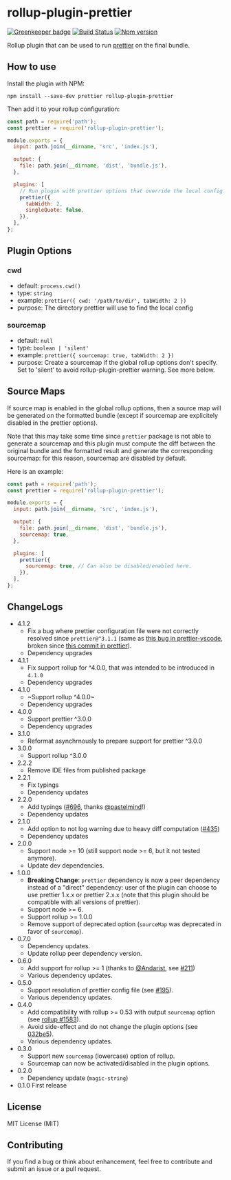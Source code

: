 # rollup-plugin-prettier

[![Greenkeeper badge](https://badges.greenkeeper.io/mjeanroy/rollup-plugin-prettier.svg)](https://greenkeeper.io/)
[![Build Status](https://travis-ci.org/mjeanroy/rollup-plugin-prettier.svg?branch=master)](https://travis-ci.org/mjeanroy/rollup-plugin-prettier)
[![Npm version](https://badge.fury.io/js/rollup-plugin-prettier.svg)](https://badge.fury.io/js/rollup-plugin-prettier)

Rollup plugin that can be used to run [prettier](http://npmjs.com/package/prettier) on the final bundle.

## How to use

Install the plugin with NPM:

`npm install --save-dev prettier rollup-plugin-prettier`

Then add it to your rollup configuration:

```javascript
const path = require('path');
const prettier = require('rollup-plugin-prettier');

module.exports = {
  input: path.join(__dirname, 'src', 'index.js'),

  output: {
    file: path.join(__dirname, 'dist', 'bundle.js'),
  },

  plugins: [
    // Run plugin with prettier options that override the local config.
    prettier({
      tabWidth: 2,
      singleQuote: false,
    }),
  ],
};
```

## Plugin Options

### cwd
- default: `process.cwd()`
- type: `string`
- example: `prettier({ cwd: '/path/to/dir', tabWidth: 2 })`
- purpose: The directory prettier will use to find the local config

### sourcemap
- default: `null`
- type: `boolean | 'silent'`
- example: `prettier({ sourcemap: true, tabWidth: 2 })`
- purpose: Create a sourcemap if the global rollup options don't specify. Set to 'silent' to avoid rollup-plugin-prettier warning.  See more below.

## Source Maps

If source map is enabled in the global rollup options, then a source map will be generated on the formatted bundle (except if sourcemap are explicitely disabled in the prettier options).

Note that this may take some time since `prettier` package is not able to generate a sourcemap and this plugin must compute the diff between the original bundle and the formatted result and generate the corresponding sourcemap: for this reason, sourcemap are disabled by default.

Here is an example:

```javascript
const path = require('path');
const prettier = require('rollup-plugin-prettier');

module.exports = {
  input: path.join(__dirname, 'src', 'index.js'),

  output: {
    file: path.join(__dirname, 'dist', 'bundle.js'),
    sourcemap: true,
  },

  plugins: [
    prettier({
      sourcemap: true, // Can also be disabled/enabled here.
    }),
  ],
};
```

## ChangeLogs

- 4.1.2
  - Fix a bug where prettier configuration file were not correctly resolved since `prettier@^3.1.1` (same as [this bug in prettier-vscode](https://github.com/prettier/prettier-vscode/issues/3104), broken since [this commit in prettier](https://github.com/prettier/prettier/pull/15363)).
  - Dependency upgrades
- 4.1.1
  - Fix support rollup for ^4.0.0, that was intended to be introduced in `4.1.0`
  - Dependency upgrades
- 4.1.0
  - ~Support rollup ^4.0.0~
  - Dependency upgrades
- 4.0.0
  - Support prettier ^3.0.0
  - Dependency upgrades
- 3.1.0
  - Reformat asynchrnously to prepare support for prettier ^3.0.0
- 3.0.0
  - Support rollup ^3.0.0
- 2.2.2
  - Remove IDE files from published package
- 2.2.1
  - Fix typings
  - Dependency updates
- 2.2.0
  - Add typings ([#696](https://github.com/mjeanroy/rollup-plugin-prettier/pull/696), thanks [@pastelmind](https://github.com/pastelmind)!)
  - Dependency updates
- 2.1.0
  - Add option to not log warning due to heavy diff computation ([#435](https://github.com/mjeanroy/rollup-plugin-prettier/pull/435))
  - Dependency updates
- 2.0.0
  - Support node >= 10 (still support node >= 6, but it not tested anymore).
  - Update dev dependencies.
- 1.0.0
  - **Breaking Change**: `prettier` dependency is now a peer dependency instead of a "direct" dependency: user of the plugin can choose to use prettier 1.x.x or prettier 2.x.x (note that this plugin should be compatible with all versions of prettier).
  - Support node >= 6.
  - Support rollup >= 1.0.0
  - Remove support of deprecated option (`sourceMap` was deprecated in favor of `sourcemap`).
- 0.7.0
  - Dependency updates.
  - Update rollup peer dependency version.
- 0.6.0
  - Add support for rollup >= 1 (thanks to [@Andarist](https://github.com/Andarist), see [#211](https://github.com/mjeanroy/rollup-plugin-prettier/pull/211))
  - Various dependency updates.
- 0.5.0
  - Support resolution of prettier config file (see [#195](https://github.com/mjeanroy/rollup-plugin-prettier/issues/195)).
  - Various dependency updates.
- 0.4.0
  - Add compatibility with rollup >= 0.53 with output `sourcemap` option (see [rollup #1583](https://github.com/rollup/rollup/issues/1583)).
  - Avoid side-effect and do not change the plugin options (see [032be5](https://github.com/mjeanroy/rollup-plugin-prettier/commit/032be56317ab83cd87c2460f1dadc05a617c0d12)).
  - Various dependency updates.
- 0.3.0
  - Support new `sourcemap` (lowercase) option of rollup.
  - Sourcemap can now be activated/disabled in the plugin options.
- 0.2.0
  - Dependency update (`magic-string`)
- 0.1.0 First release

## License

MIT License (MIT)

## Contributing

If you find a bug or think about enhancement, feel free to contribute and submit an issue or a pull request.

